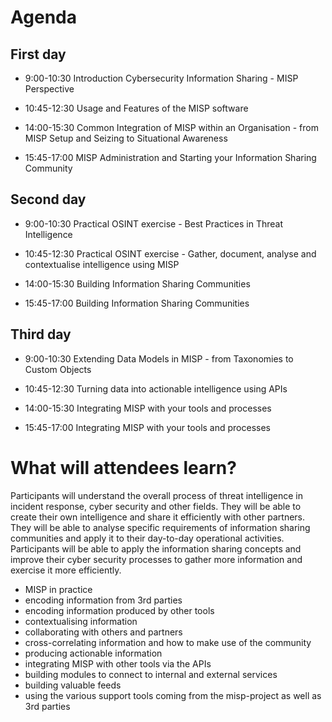 
# Agenda

## First day

- 9:00-10:30 Introduction Cybersecurity Information Sharing - MISP Perspective
- 10:45-12:30 Usage and Features of the MISP software

- 14:00-15:30 Common Integration of MISP within an Organisation - from MISP Setup and Seizing to Situational Awareness
- 15:45-17:00 MISP Administration and Starting your Information Sharing Community


## Second day

- 9:00-10:30 Practical OSINT exercise - Best Practices in Threat Intelligence
- 10:45-12:30 Practical OSINT exercise - Gather, document, analyse and contextualise intelligence using MISP

- 14:00-15:30 Building Information Sharing Communities
- 15:45-17:00 Building Information Sharing Communities

## Third day

- 9:00-10:30 Extending Data Models in MISP - from Taxonomies to Custom Objects
- 10:45-12:30 Turning data into actionable intelligence using APIs

- 14:00-15:30 Integrating MISP with your tools and processes
- 15:45-17:00 Integrating MISP with your tools and processes

# What will attendees learn?

Participants will understand the overall process of threat intelligence in incident response, cyber security and other fields. They will be able to create their own intelligence and share it efficiently with other partners. They will be able to analyse specific requirements of information sharing communities and apply it to their day-to-day operational activities. Participants will be able to apply the information sharing concepts and improve their cyber security processes to gather more information and exercise it more efficiently.

- MISP in practice
- encoding information from 3rd parties
- encoding information produced by other tools
- contextualising information
- collaborating with others and partners
- cross-correlating information and how to make use of the community
- producing actionable information
- integrating MISP with other tools via the APIs
- building modules to connect to internal and external services
- building valuable feeds
- using the various support tools coming from the misp-project as well as 3rd parties


